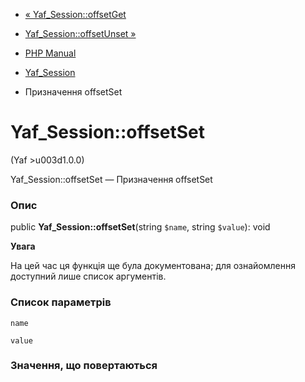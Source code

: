 - [« Yaf_Session::offsetGet](yaf-session.offsetget.md)
- [Yaf_Session::offsetUnset »](yaf-session.offsetunset.md)

- [PHP Manual](index.md)
- [Yaf_Session](class.yaf-session.md)
- Призначення offsetSet

# Yaf_Session::offsetSet

(Yaf \>u003d1.0.0)

Yaf_Session::offsetSet — Призначення offsetSet

### Опис

public **Yaf_Session::offsetSet**(string `$name`, string `$value`): void

**Увага**

На цей час ця функція ще була документована; для
ознайомлення доступний лише список аргументів.

### Список параметрів

`name`

`value`

### Значення, що повертаються
